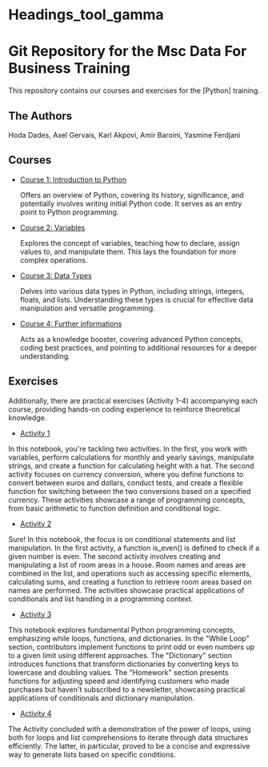 # Headings_tool_gamma
# Git Repository for the Msc Data For Business Training

This repository contains our courses and exercises for the [Python] training.


## The Authors

Hoda Dades,
Axel Gervais,
Karl Akpovi,
Amir Baroini,
Yasmine Ferdjani

## Courses

* [Course 1: Introduction to Python](Courses/Course_1.ipynb)
  
  Offers an overview of Python, covering its history, significance, and potentially involves writing initial Python code. It serves as an entry point to Python programming.
  
* [Course 2: Variables](Courses/course2.ipynb)
  
  Explores the concept of variables, teaching how to declare, assign values to, and manipulate them. This lays the foundation for more complex operations.
  
* [Course 3: Data Types](Courses/Course_3.ipynb)
  
  Delves into various data types in Python, including strings, integers, floats, and lists. Understanding these types is crucial for effective data manipulation and versatile programming.
  
* [Course 4: Further informations](Courses/course_4.ipynb)
  
  Acts as a knowledge booster, covering advanced Python concepts, coding best practices, and pointing to additional resources for a deeper understanding.

## Exercises

Additionally, there are practical exercises (Activity 1-4) accompanying each course, providing hands-on coding experience to reinforce theoretical knowledge. 

* [Activity 1](Activity/activity_1.py)

In this notebook, you're tackling two activities. In the first, you work with variables, perform calculations for monthly and yearly savings, manipulate strings, and create a function for calculating height with a hat. The second activity focuses on currency conversion, where you define functions to convert between euros and dollars, conduct tests, and create a flexible function for switching between the two conversions based on a specified currency. These activities showcase a range of programming concepts, from basic arithmetic to function definition and conditional logic. 

* [Activity 2](Activity/activity_2.py)

Sure! In this notebook, the focus is on conditional statements and list manipulation. In the first activity, a function is_even() is defined to check if a given number is even. The second activity involves creating and manipulating a list of room areas in a house. Room names and areas are combined in the list, and operations such as accessing specific elements, calculating sums, and creating a function to retrieve room areas based on names are performed. The activities showcase practical applications of conditionals and list handling in a programming context. 

* [Activity 3](Activity/Activity_3.ipynb)

This notebook explores fundamental Python programming concepts, emphasizing while loops, functions, and dictionaries. In the "While Loop" section, contributors implement functions to print odd or even numbers up to a given limit using different approaches. The "Dictionary" section introduces functions that transform dictionaries by converting keys to lowercase and doubling values. The "Homework" section presents functions for adjusting speed and identifying customers who made purchases but haven't subscribed to a newsletter, showcasing practical applications of conditionals and dictionary manipulation. 

* [Activity 4](Activity/Activity_4.ipynb)

The Activity concluded with a demonstration of the power of loops, using both for loops and list comprehensions to iterate through data structures efficiently. The latter, in particular, proved to be a concise and expressive way to generate lists based on specific conditions.

